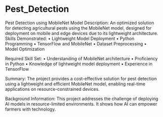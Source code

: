 # Pest_Detection

Pest Detection using MobileNet Model
Description: An optimized solution for detecting agricultural pests using the MobileNet model, designed for deployment on mobile and edge devices due to its lightweight architecture.
Skills Demonstrated:
•	Lightweight Model Deployment
•	Python Programming
•	TensorFlow and MobileNet
•	Dataset Preprocessing
•	Model Optimization
 
Required Skill Set:
•	Understanding of MobileNet architecture
•	Proficiency in Python
•	Knowledge of lightweight model deployment
•	Experience in TensorFlow

Summary: The project provides a cost-effective solution for pest detection using a lightweight and efficient MobileNet model, enabling real-time applications on resource-constrained devices.

Background Information: This project addresses the challenge of deploying AI models in resource-limited environments. It shows how AI can empower farmers with technology.
